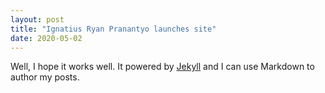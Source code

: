 ```yaml
---
layout: post
title: "Ignatius Ryan Pranantyo launches site"
date: 2020-05-02
---
```


Well, I hope it works well. It powered by [Jekyll](http://jekyllrb.com) and I can use Markdown to author my posts. 
